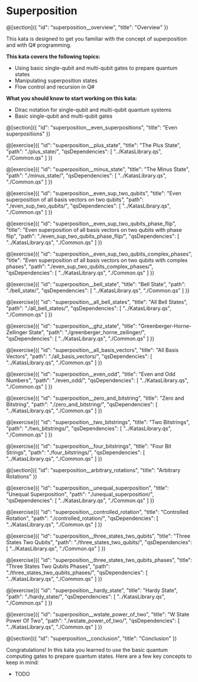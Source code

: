 # Superposition

@[section]({
    "id": "superposition__overview",
    "title": "Overview"
})

This kata is designed to get you familiar with the concept of superposition and with Q# programming.

**This kata covers the following topics:**

- Using basic single-qubit and multi-qubit gates to prepare quantum states
- Manipulating superposition states
- Flow control and recursion in Q#

**What you should know to start working on this kata:**

- Dirac notation for single-qubit and multi-qubit quantum systems
- Basic single-qubit and multi-qubit gates

@[section]({
    "id": "superposition__even_superpositions",
    "title": "Even superpositions"
})

@[exercise]({
    "id": "superposition__plus_state",
    "title": "The Plus State",
    "path": "./plus_state/",
    "qsDependencies": [
        "../KatasLibrary.qs",
        "./Common.qs"
    ]
})

@[exercise]({
    "id": "superposition__minus_state",
    "title": "The Minus State",
    "path": "./minus_state/",
    "qsDependencies": [
        "../KatasLibrary.qs",
        "./Common.qs"
    ]
})

@[exercise]({
    "id": "superposition__even_sup_two_qubits",
    "title": "Even superposition of all basis vectors on two qubits",
    "path": "./even_sup_two_qubits/",
    "qsDependencies": [
        "../KatasLibrary.qs",
        "./Common.qs"
    ]
})

@[exercise]({
    "id": "superposition__even_sup_two_qubits_phase_flip",
    "title": "Even superposition of all basis vectors on two qubits with phase flip",
    "path": "./even_sup_two_qubits_phase_flip/",
    "qsDependencies": [
        "../KatasLibrary.qs",
        "./Common.qs"
    ]
})

@[exercise]({
    "id": "superposition__even_sup_two_qubits_complex_phases",
    "title": "Even superposition of all basis vectors on two qubits with complex phases",
    "path": "./even_sup_two_qubits_complex_phases/",
    "qsDependencies": [
        "../KatasLibrary.qs",
        "./Common.qs"
    ]
})

@[exercise]({
    "id": "superposition__bell_state",
    "title": "Bell State",
    "path": "./bell_state/",
    "qsDependencies": [
        "../KatasLibrary.qs",
        "./Common.qs"
    ]
})

@[exercise]({
    "id": "superposition__all_bell_states",
    "title": "All Bell States",
    "path": "./all_bell_states/",
    "qsDependencies": [
        "../KatasLibrary.qs",
        "./Common.qs"
    ]
})

@[exercise]({
    "id": "superposition__ghz_state",
    "title": "Greenberger-Horne-Zellinger State",
    "path": "./greenberger_horne_zeilinger/",
    "qsDependencies": [
        "../KatasLibrary.qs",
        "./Common.qs"
    ]
})

@[exercise]({
    "id": "superposition__all_basis_vectors",
    "title": "All Basis Vectors",
    "path": "./all_basis_vectors/",
    "qsDependencies": [
        "../KatasLibrary.qs",
        "./Common.qs"
    ]
})

@[exercise]({
    "id": "superposition__even_odd",
    "title": "Even and Odd Numbers",
    "path": "./even_odd/",
    "qsDependencies": [
        "../KatasLibrary.qs",
        "./Common.qs"
    ]
})

@[exercise]({
    "id": "superposition__zero_and_bitstring",
    "title": "Zero and Bitstring",
    "path": "./zero_and_bitstring/",
    "qsDependencies": [
        "../KatasLibrary.qs",
        "./Common.qs"
    ]
})

@[exercise]({
    "id": "superposition__two_bitstrings",
    "title": "Two Bitstrings",
    "path": "./two_bitstrings/",
    "qsDependencies": [
        "../KatasLibrary.qs",
        "./Common.qs"
    ]
})

@[exercise]({
    "id": "superposition__four_bitstrings",
    "title": "Four Bit Strings",
    "path": "./four_bitstrings/",
    "qsDependencies": [
        "../KatasLibrary.qs",
        "./Common.qs"
    ]
})

@[section]({
    "id": "superposition__arbitrary_rotations",
    "title": "Arbitrary Rotations"
})

@[exercise]({
    "id": "superposition__unequal_superposition",
    "title": "Unequal Superposition",
    "path": "./unequal_superposition/",
    "qsDependencies": [
        "../KatasLibrary.qs",
        "./Common.qs"
    ]
})

@[exercise]({
    "id": "superposition__controlled_rotation",
    "title": "Controlled Rotation",
    "path": "./controlled_rotation/",
    "qsDependencies": [
        "../KatasLibrary.qs",
        "./Common.qs"
    ]
})

@[exercise]({
    "id": "superposition__three_states_two_qubits",
    "title": "Three States Two Qubits",
    "path": "./three_states_two_qubits/",
    "qsDependencies": [
        "../KatasLibrary.qs",
        "./Common.qs"
    ]
})

@[exercise]({
    "id": "superposition__three_states_two_qubits_phases",
    "title": "Three States Two Qubits Phases",
    "path": "./three_states_two_qubits_phases/",
    "qsDependencies": [
        "../KatasLibrary.qs",
        "./Common.qs"
    ]
})

@[exercise]({
    "id": "superposition__hardy_state",
    "title": "Hardy State",
    "path": "./hardy_state/",
    "qsDependencies": [
        "../KatasLibrary.qs",
        "./Common.qs"
    ]
})

@[exercise]({
    "id": "superposition__wstate_power_of_two",
    "title": "W State Power Of Two",
    "path": "./wstate_power_of_two/",
    "qsDependencies": [
        "../KatasLibrary.qs",
        "./Common.qs"
    ]
})

@[section]({
    "id": "superposition__conclusion",
    "title": "Conclusion"
})

Congratulations! In this kata you learned to use the basic quantum computing gates to prepare quantum states. Here are a few key concepts to keep in mind:

- TODO
